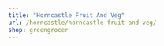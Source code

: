 ```yaml
---
title: "Horncastle Fruit And Veg"
url: /horncastle/horncastle-fruit-and-veg/
shop: greengrocer
---
```

